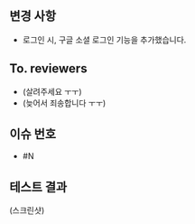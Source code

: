 ## 변경 사항
- 로그인 시, 구글 소셜 로그인 기능을 추가했습니다.

## To. reviewers
- (살려주세요 ㅜㅜ)
- (늦어서 죄송합니다 ㅜㅜ)

## 이슈 번호
- #N

## 테스트 결과
(스크린샷)
